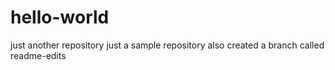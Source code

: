 # hello-world
just another repository
just a sample repository
also created a branch called readme-edits
